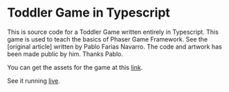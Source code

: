 Toddler Game in Typescript
==========================

This is source code for a Toddler Game written entirely in Typescript.
This game is used to teach the basics of Phaser Game Framework. See the [original article] written by Pablo Farias Navarro. 
The code and artwork has been made public by him. Thanks Pablo.

You can get the assets for the game at this [link](http://zenva.com/file/en/farm-animals.zip).

See it running [live](http://static.pablofarias.com/farm-animals-published-html5hub/).